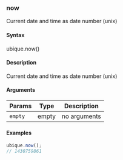 ### now

Current date and time as date number (unix)


#### Syntax

ubique.now()


#### Description

Current date and time as date number (unix)  



#### Arguments

|Params|Type|Description
|---------|----|-----------
|`empty` | empty | no arguments


#### Examples

```js
ubique.now();
// 1430759861
```

